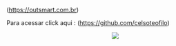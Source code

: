 
(https://outsmart.com.br)



Para acessar click aqui : (https://github.com/celsoteofilo)

<p align="center">
<img src= "https://outsmart.com.br/wp-content/uploads/elementor/thumbs/Logo-Horizontal_outsmart-6084355-p6yximnrsobwt7z3lfyl1wc4ar8cuujo6nimqw4a5m.png"/>
</p>
